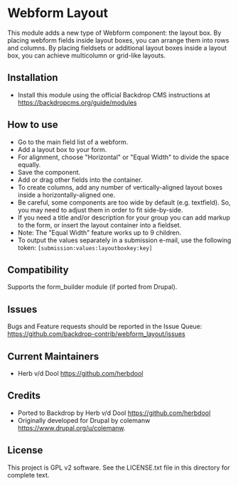 Webform Layout
==============

This module adds a new type of Webform component: the layout box. By placing webform fields inside layout boxes, you can arrange them into rows and columns. By placing fieldsets or additional layout boxes inside a layout box, you can achieve multicolumn or grid-like layouts.

Installation
------------

- Install this module using the official Backdrop CMS instructions at
  <https://backdropcms.org/guide/modules>

How to use
----------

- Go to the main field list of a webform.
- Add a layout box to your form.
- For alignment, choose "Horizontal" or "Equal Width" to divide the space equally.
- Save the component.
- Add or drag other fields into the container.
- To create columns, add any number of vertically-aligned layout boxes inside a horizontally-aligned one.
- Be careful, some components are too wide by default (e.g. textfield). So, you may need to adjust them in order to fit side-by-side.
- If you need a title and/or description for your group you can add markup to the form, or insert the layout container into a fieldset.
- Note: The "Equal Width" feature works up to 9 children.
- To output the values separately in a submission e-mail, use the following token: `[submission:values:layoutboxkey:key]`

Compatibility
-------------

Supports the form_builder module (if ported from Drupal).

Issues
------

Bugs and Feature requests should be reported in the Issue Queue:
<https://github.com/backdrop-contrib/webform_layout/issues>

Current Maintainers
-------------------

- Herb v/d Dool <https://github.com/herbdool>

Credits
-------

- Ported to Backdrop by Herb v/d Dool <https://github.com/herbdool>
- Originally developed for Drupal by colemanw <https://www.drupal.org/u/colemanw>.

License
-------

This project is GPL v2 software. See the LICENSE.txt file in this directory for
complete text.
